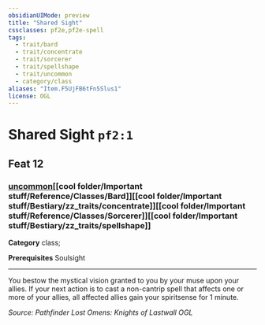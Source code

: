 ```yaml
---
obsidianUIMode: preview
title: "Shared Sight"
cssclasses: pf2e,pf2e-spell
tags:
  - trait/bard
  - trait/concentrate
  - trait/sorcerer
  - trait/spellshape
  - trait/uncommon
  - category/class
aliases: "Item.F5UjFB6tFn5Slus1"
license: OGL
---
```

# Shared Sight `pf2:1`
## Feat 12
### [uncommon](cool%20folder/Important%20stuff/Bestiary/zz_traits/uncommon.md "Uncommon Rarity Trait")[[cool folder/Important stuff/Reference/Classes/Bard]][[cool folder/Important stuff/Bestiary/zz_traits/concentrate]][[cool folder/Important stuff/Reference/Classes/Sorcerer]][[cool folder/Important stuff/Bestiary/zz_traits/spellshape]]

**Category** class; 



**Prerequisites** Soulsight
* * *
You bestow the mystical vision granted to you by your muse upon your allies. If your next action is to cast a non-cantrip spell that affects one or more of your allies, all affected allies gain your spiritsense for 1 minute.

*Source: Pathfinder Lost Omens: Knights of Lastwall*
*OGL*
